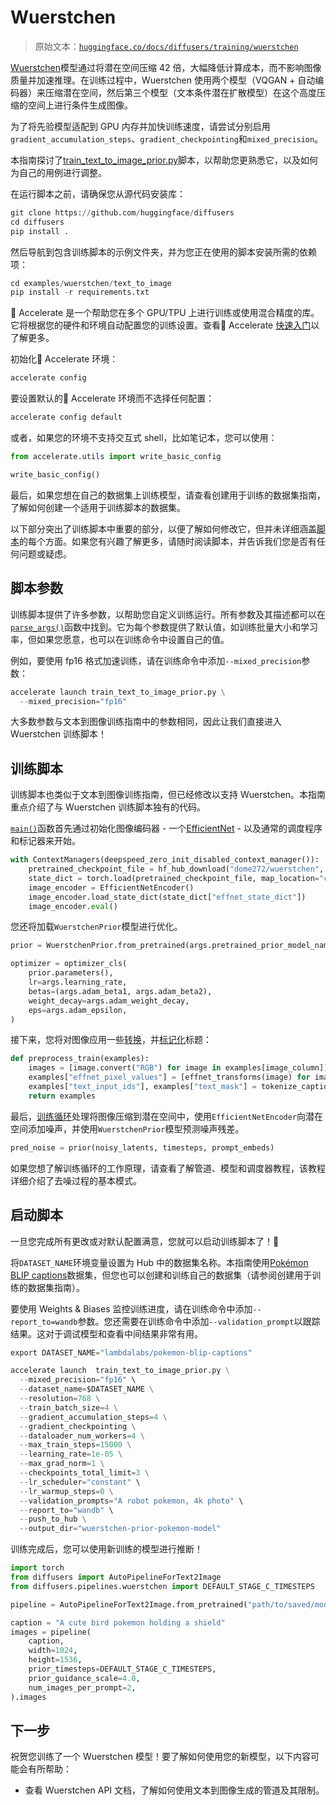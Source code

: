 # Wuerstchen

> 原始文本：[`huggingface.co/docs/diffusers/training/wuerstchen`](https://huggingface.co/docs/diffusers/training/wuerstchen)

[Wuerstchen](https://hf.co/papers/2306.00637)模型通过将潜在空间压缩 42 倍，大幅降低计算成本，而不影响图像质量并加速推理。在训练过程中，Wuerstchen 使用两个模型（VQGAN + 自动编码器）来压缩潜在空间，然后第三个模型（文本条件潜在扩散模型）在这个高度压缩的空间上进行条件生成图像。

为了将先验模型适配到 GPU 内存并加快训练速度，请尝试分别启用`gradient_accumulation_steps`、`gradient_checkpointing`和`mixed_precision`。

本指南探讨了[train_text_to_image_prior.py](https://github.com/huggingface/diffusers/blob/main/examples/wuerstchen/text_to_image/train_text_to_image_prior.py)脚本，以帮助您更熟悉它，以及如何为自己的用例进行调整。

在运行脚本之前，请确保您从源代码安装库：

```py
git clone https://github.com/huggingface/diffusers
cd diffusers
pip install .
```

然后导航到包含训练脚本的示例文件夹，并为您正在使用的脚本安装所需的依赖项：

```py
cd examples/wuerstchen/text_to_image
pip install -r requirements.txt
```

🤗 Accelerate 是一个帮助您在多个 GPU/TPU 上进行训练或使用混合精度的库。它将根据您的硬件和环境自动配置您的训练设置。查看🤗 Accelerate [快速入门](https://huggingface.co/docs/accelerate/quicktour)以了解更多。

初始化🤗 Accelerate 环境：

```py
accelerate config
```

要设置默认的🤗 Accelerate 环境而不选择任何配置：

```py
accelerate config default
```

或者，如果您的环境不支持交互式 shell，比如笔记本，您可以使用：

```py
from accelerate.utils import write_basic_config

write_basic_config()
```

最后，如果您想在自己的数据集上训练模型，请查看创建用于训练的数据集指南，了解如何创建一个适用于训练脚本的数据集。

以下部分突出了训练脚本中重要的部分，以便了解如何修改它，但并未详细涵盖[脚本](https://github.com/huggingface/diffusers/blob/main/examples/wuerstchen/text_to_image/train_text_to_image_prior.py)的每个方面。如果您有兴趣了解更多，请随时阅读脚本，并告诉我们您是否有任何问题或疑虑。

## 脚本参数

训练脚本提供了许多参数，以帮助您自定义训练运行。所有参数及其描述都可以在[`parse_args()`](https://github.com/huggingface/diffusers/blob/6e68c71503682c8693cb5b06a4da4911dfd655ee/examples/wuerstchen/text_to_image/train_text_to_image_prior.py#L192)函数中找到。它为每个参数提供了默认值，如训练批量大小和学习率，但如果您愿意，也可以在训练命令中设置自己的值。

例如，要使用 fp16 格式加速训练，请在训练命令中添加`--mixed_precision`参数：

```py
accelerate launch train_text_to_image_prior.py \
  --mixed_precision="fp16"
```

大多数参数与文本到图像训练指南中的参数相同，因此让我们直接进入 Wuerstchen 训练脚本！

## 训练脚本

训练脚本也类似于文本到图像训练指南，但已经修改以支持 Wuerstchen。本指南重点介绍了与 Wuerstchen 训练脚本独有的代码。

[`main()`](https://github.com/huggingface/diffusers/blob/6e68c71503682c8693cb5b06a4da4911dfd655ee/examples/wuerstchen/text_to_image/train_text_to_image_prior.py#L441)函数首先通过初始化图像编码器 - 一个[EfficientNet](https://github.com/huggingface/diffusers/blob/main/examples/wuerstchen/text_to_image/modeling_efficient_net_encoder.py) - 以及通常的调度程序和标记器来开始。

```py
with ContextManagers(deepspeed_zero_init_disabled_context_manager()):
    pretrained_checkpoint_file = hf_hub_download("dome272/wuerstchen", filename="model_v2_stage_b.pt")
    state_dict = torch.load(pretrained_checkpoint_file, map_location="cpu")
    image_encoder = EfficientNetEncoder()
    image_encoder.load_state_dict(state_dict["effnet_state_dict"])
    image_encoder.eval()
```

您还将加载`WuerstchenPrior`模型进行优化。

```py
prior = WuerstchenPrior.from_pretrained(args.pretrained_prior_model_name_or_path, subfolder="prior")

optimizer = optimizer_cls(
    prior.parameters(),
    lr=args.learning_rate,
    betas=(args.adam_beta1, args.adam_beta2),
    weight_decay=args.adam_weight_decay,
    eps=args.adam_epsilon,
)
```

接下来，您将对图像应用一些[转换](https://github.com/huggingface/diffusers/blob/65ef7a0c5c594b4f84092e328fbdd73183613b30/examples/wuerstchen/text_to_image/train_text_to_image_prior.py#L656)，并[标记化](https://github.com/huggingface/diffusers/blob/65ef7a0c5c594b4f84092e328fbdd73183613b30/examples/wuerstchen/text_to_image/train_text_to_image_prior.py#L637)标题：

```py
def preprocess_train(examples):
    images = [image.convert("RGB") for image in examples[image_column]]
    examples["effnet_pixel_values"] = [effnet_transforms(image) for image in images]
    examples["text_input_ids"], examples["text_mask"] = tokenize_captions(examples)
    return examples
```

最后，[训练循环](https://github.com/huggingface/diffusers/blob/65ef7a0c5c594b4f84092e328fbdd73183613b30/examples/wuerstchen/text_to_image/train_text_to_image_prior.py#L656)处理将图像压缩到潜在空间中，使用`EfficientNetEncoder`向潜在空间添加噪声，并使用`WuerstchenPrior`模型预测噪声残差。

```py
pred_noise = prior(noisy_latents, timesteps, prompt_embeds)
```

如果您想了解训练循环的工作原理，请查看了解管道、模型和调度器教程，该教程详细介绍了去噪过程的基本模式。

## 启动脚本

一旦您完成所有更改或对默认配置满意，您就可以启动训练脚本了！🚀

将`DATASET_NAME`环境变量设置为 Hub 中的数据集名称。本指南使用[Pokémon BLIP captions](https://huggingface.co/datasets/lambdalabs/pokemon-blip-captions)数据集，但您也可以创建和训练自己的数据集（请参阅创建用于训练的数据集指南）。

要使用 Weights & Biases 监控训练进度，请在训练命令中添加`--report_to=wandb`参数。您还需要在训练命令中添加`--validation_prompt`以跟踪结果。这对于调试模型和查看中间结果非常有用。

```py
export DATASET_NAME="lambdalabs/pokemon-blip-captions"

accelerate launch  train_text_to_image_prior.py \
  --mixed_precision="fp16" \
  --dataset_name=$DATASET_NAME \
  --resolution=768 \
  --train_batch_size=4 \
  --gradient_accumulation_steps=4 \
  --gradient_checkpointing \
  --dataloader_num_workers=4 \
  --max_train_steps=15000 \
  --learning_rate=1e-05 \
  --max_grad_norm=1 \
  --checkpoints_total_limit=3 \
  --lr_scheduler="constant" \
  --lr_warmup_steps=0 \
  --validation_prompts="A robot pokemon, 4k photo" \
  --report_to="wandb" \
  --push_to_hub \
  --output_dir="wuerstchen-prior-pokemon-model"
```

训练完成后，您可以使用新训练的模型进行推断！

```py
import torch
from diffusers import AutoPipelineForText2Image
from diffusers.pipelines.wuerstchen import DEFAULT_STAGE_C_TIMESTEPS

pipeline = AutoPipelineForText2Image.from_pretrained("path/to/saved/model", torch_dtype=torch.float16).to("cuda")

caption = "A cute bird pokemon holding a shield"
images = pipeline(
    caption, 
    width=1024,
    height=1536,
    prior_timesteps=DEFAULT_STAGE_C_TIMESTEPS,
    prior_guidance_scale=4.0,
    num_images_per_prompt=2,
).images
```

## 下一步

祝贺您训练了一个 Wuerstchen 模型！要了解如何使用您的新模型，以下内容可能会有所帮助：

+   查看 Wuerstchen API 文档，了解如何使用文本到图像生成的管道及其限制。
